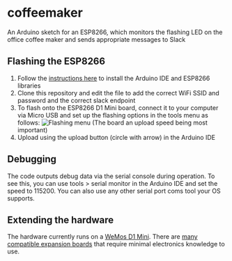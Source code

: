 # coffeemaker
An Arduino sketch for an ESP8266, which monitors the flashing LED on the office coffee maker and sends appropriate messages to Slack

## Flashing the ESP8266

1. Follow the [instructions here](https://github.com/esp8266/Arduino#installing-with-boards-manager) to install the Arduino IDE and ESP8266 libraries
2. Clone this repository and edit the file to add the correct WiFi SSID and password and the correct slack endpoint
3. To flash onto the ESP8266 D1 Mini board, connect it to your computer via Micro USB and set up the flashing options in the tools menu as follows:
![Flashing menu](https://i.imgur.com/TcKWR8Y.png)
(The board an upload speed being most important)
4. Upload using the upload button (circle with arrow) in the Arduino IDE

## Debugging

The code outputs debug data via the serial console during operation. To see this, you can use tools > serial monitor in the Arduino IDE and set the speed to 115200.
You can also use any other serial port coms tool your OS supports. 

## Extending the hardware

The hardware currently runs on a [WeMos D1 Mini](https://www.banggood.com/WeMos-D1-mini-V2_2_0-WIFI-Internet-Development-Board-Based-ESP8266-4MB-FLASH-ESP-12S-Chip-p-1143874.html?rmmds=search&cur_warehouse=CN).
There are [many compatible expansion boards](https://www.banggood.com/search/d1-mini/2152-0-0-1-1-44-0-price-0-0_p-1.html?brand=623) that require minimal electronics knowledge to use.
